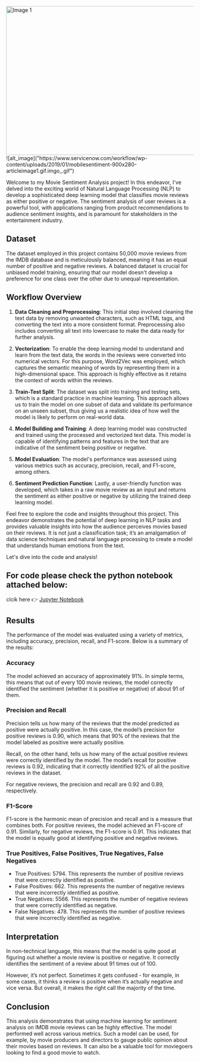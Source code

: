 <img src="https://wallpaperaccess.com/full/1898663.jpg" alt="Image 1" width="1500" height="400">
![alt_image]("https://www.servicenow.com/workflow/wp-content/uploads/2019/01/mobilesentiment-900x280-articleimage1.gif.imgo_.gif")


Welcome to my Movie Sentiment Analysis project! In this endeavor, I've delved into the exciting world of Natural Language Processing (NLP) to develop a sophisticated deep learning model that classifies movie reviews as either positive or negative. The sentiment analysis of user reviews is a powerful tool, with applications ranging from product recommendations to audience sentiment insights, and is paramount for stakeholders in the entertainment industry.

## Dataset

The dataset employed in this project contains 50,000 movie reviews from the IMDB database and is meticulously balanced, meaning it has an equal number of positive and negative reviews. A balanced dataset is crucial for unbiased model training, ensuring that our model doesn't develop a preference for one class over the other due to unequal representation.

## Workflow Overview

1. **Data Cleaning and Preprocessing**: This initial step involved cleaning the text data by removing unwanted characters, such as HTML tags, and converting the text into a more consistent format. Preprocessing also includes converting all text into lowercase to make the data ready for further analysis.

2. **Vectorization**: To enable the deep learning model to understand and learn from the text data, the words in the reviews were converted into numerical vectors. For this purpose, Word2Vec was employed, which captures the semantic meaning of words by representing them in a high-dimensional space. This approach is highly effective as it retains the context of words within the reviews.

3. **Train-Test Split**: The dataset was split into training and testing sets, which is a standard practice in machine learning. This approach allows us to train the model on one subset of data and validate its performance on an unseen subset, thus giving us a realistic idea of how well the model is likely to perform on real-world data.

4. **Model Building and Training**: A deep learning model was constructed and trained using the processed and vectorized text data. This model is capable of identifying patterns and features in the text that are indicative of the sentiment being positive or negative.

5. **Model Evaluation**: The model's performance was assessed using various metrics such as accuracy, precision, recall, and F1-score, among others.

6. **Sentiment Prediction Function**: Lastly, a user-friendly function was developed, which takes in a raw movie review as an input and returns the sentiment as either positive or negative by utilizing the trained deep learning model.

Feel free to explore the code and insights throughout this project. This endeavor demonstrates the potential of deep learning in NLP tasks and provides valuable insights into how the audience perceives movies based on their reviews. It is not just a classification task; it’s an amalgamation of data science techniques and natural language processing to create a model that understands human emotions from the text.

Let's dive into the code and analysis!

## For code please check the python notebook attached below:

clcik here 👉 [Jupyter Notebook](https://github.com/mudit-mishra8/Movie-Sentiment-ML/blob/main/IMDB_sentiment_prediction.ipynb)

## Results
The performance of the model was evaluated using a variety of metrics, including accuracy, precision, recall, and F1-score. Below is a summary of the results:

### Accuracy
The model achieved an accuracy of approximately 91%. In simple terms, this means that out of every 100 movie reviews, the model correctly identified the sentiment (whether it is positive or negative) of about 91 of them.

### Precision and Recall
Precision tells us how many of the reviews that the model predicted as positive were actually positive. In this case, the model’s precision for positive reviews is 0.90, which means that 90% of the reviews that the model labeled as positive were actually positive. 

Recall, on the other hand, tells us how many of the actual positive reviews were correctly identified by the model. The model’s recall for positive reviews is 0.92, indicating that it correctly identified 92% of all the positive reviews in the dataset.

For negative reviews, the precision and recall are 0.92 and 0.89, respectively. 

### F1-Score
F1-score is the harmonic mean of precision and recall and is a measure that combines both. For positive reviews, the model achieved an F1-score of 0.91. Similarly, for negative reviews, the F1-score is 0.91. This indicates that the model is equally good at identifying positive and negative reviews.

### True Positives, False Positives, True Negatives, False Negatives
- True Positives: 5794. This represents the number of positive reviews that were correctly identified as positive.
- False Positives: 662. This represents the number of negative reviews that were incorrectly identified as positive.
- True Negatives: 5566. This represents the number of negative reviews that were correctly identified as negative.
- False Negatives: 478. This represents the number of positive reviews that were incorrectly identified as negative.

## Interpretation
In non-technical language, this means that the model is quite good at figuring out whether a movie review is positive or negative. It correctly identifies the sentiment of a review about 91 times out of 100. 

However, it’s not perfect. Sometimes it gets confused - for example, in some cases, it thinks a review is positive when it’s actually negative and vice versa. But overall, it makes the right call the majority of the time.

## Conclusion
This analysis demonstrates that using machine learning for sentiment analysis on IMDB movie reviews can be highly effective. The model performed well across various metrics. Such a model can be used, for example, by movie producers and directors to gauge public opinion about their movies based on reviews. It can also be a valuable tool for moviegoers looking to find a good movie to watch.


```python

```
